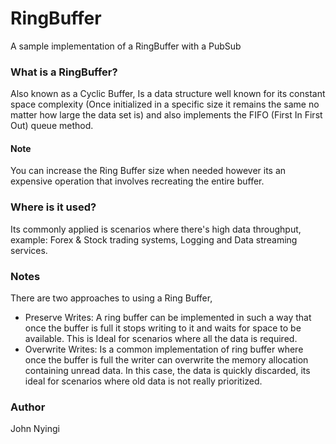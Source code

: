 # RingBuffer
A sample implementation of a RingBuffer with a PubSub


### What is a RingBuffer?
Also known as a Cyclic Buffer, Is a data structure well known for its constant space complexity (Once initialized in a specific size it remains the same no matter how large the data set is)
and also implements the FIFO (First In First Out) queue method. 

#### Note
You can increase the Ring Buffer size when needed however its an expensive operation that involves recreating the entire buffer.

### Where is it used?
Its commonly applied is scenarios where there's high data throughput, example: Forex & Stock trading systems, Logging and Data streaming services.

### Notes
There are two approaches to using a Ring Buffer,
 - Preserve Writes: A ring buffer can be implemented in such a way that once the buffer is full it stops writing to it and waits for space to be available.
                    This is Ideal for scenarios where all the data is required.
 - Overwrite Writes: Is a common implementation of ring buffer where once the buffer is full the writer can overwrite the memory allocation containing unread data.
                     In this case, the data is quickly discarded, its ideal for scenarios where old data is not really prioritized.

### Author
John Nyingi